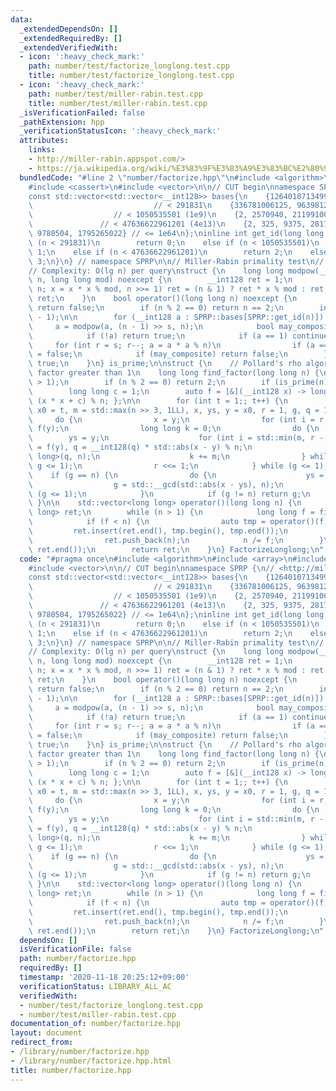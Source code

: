 ```yaml
---
data:
  _extendedDependsOn: []
  _extendedRequiredBy: []
  _extendedVerifiedWith:
  - icon: ':heavy_check_mark:'
    path: number/test/factorize_longlong.test.cpp
    title: number/test/factorize_longlong.test.cpp
  - icon: ':heavy_check_mark:'
    path: number/test/miller-rabin.test.cpp
    title: number/test/miller-rabin.test.cpp
  _isVerificationFailed: false
  _pathExtension: hpp
  _verificationStatusIcon: ':heavy_check_mark:'
  attributes:
    links:
    - http://miller-rabin.appspot.com/>
    - https://ja.wikipedia.org/wiki/%E3%83%9F%E3%83%A9%E3%83%BC%E2%80%93%E3%83%A9%E3%83%93%E3%83%B3%E7%B4%A0%E6%95%B0%E5%88%A4%E5%AE%9A%E6%B3%95>
  bundledCode: "#line 2 \"number/factorize.hpp\"\n#include <algorithm>\n#include <array>\n\
    #include <cassert>\n#include <vector>\n\n// CUT begin\nnamespace SPRP {\n// <http://miller-rabin.appspot.com/>\n\
    const std::vector<std::vector<__int128>> bases{\n    {126401071349994536},   \
    \                           // < 291831\n    {336781006125, 9639812373923155},\
    \                  // < 1050535501 (1e9)\n    {2, 2570940, 211991001, 3749873356},\
    \               // < 47636622961201 (4e13)\n    {2, 325, 9375, 28178, 450775,\
    \ 9780504, 1795265022} // <= 1e64\n};\ninline int get_id(long long n) {\n    if\
    \ (n < 291831)\n        return 0;\n    else if (n < 1050535501)\n        return\
    \ 1;\n    else if (n < 47636622961201)\n        return 2;\n    else\n        return\
    \ 3;\n}\n} // namespace SPRP\n\n// Miller-Rabin primality test\n// <https://ja.wikipedia.org/wiki/%E3%83%9F%E3%83%A9%E3%83%BC%E2%80%93%E3%83%A9%E3%83%93%E3%83%B3%E7%B4%A0%E6%95%B0%E5%88%A4%E5%AE%9A%E6%B3%95>\n\
    // Complexity: O(lg n) per query\nstruct {\n    long long modpow(__int128 x, __int128\
    \ n, long long mod) noexcept {\n        __int128 ret = 1;\n        for (x %= mod;\
    \ n; x = x * x % mod, n >>= 1) ret = (n & 1) ? ret * x % mod : ret;\n        return\
    \ ret;\n    }\n    bool operator()(long long n) noexcept {\n        if (n < 2)\
    \ return false;\n        if (n % 2 == 0) return n == 2;\n        int s = __builtin_ctzll(n\
    \ - 1);\n\n        for (__int128 a : SPRP::bases[SPRP::get_id(n)]) {\n       \
    \     a = modpow(a, (n - 1) >> s, n);\n            bool may_composite = true;\n\
    \            if (!a) return true;\n            if (a == 1) continue;\n       \
    \     for (int r = s; r--; a = a * a % n)\n                if (a == n - 1) may_composite\
    \ = false;\n            if (may_composite) return false;\n        }\n        return\
    \ true;\n    }\n} is_prime;\n\nstruct {\n    // Pollard's rho algorithm: find\
    \ factor greater than 1\n    long long find_factor(long long n) {\n        assert(n\
    \ > 1);\n        if (n % 2 == 0) return 2;\n        if (is_prime(n)) return n;\n\
    \        long long c = 1;\n        auto f = [&](__int128 x) -> long long { return\
    \ (x * x + c) % n; };\n\n        for (int t = 1;; t++) {\n            long long\
    \ x0 = t, m = std::max(n >> 3, 1LL), x, ys, y = x0, r = 1, g, q = 1;\n       \
    \     do {\n                x = y;\n                for (int i = r; i--;) y =\
    \ f(y);\n                long long k = 0;\n                do {\n            \
    \        ys = y;\n                    for (int i = std::min(m, r - k); i--;) y\
    \ = f(y), q = __int128(q) * std::abs(x - y) % n;\n                    g = std::__gcd<long\
    \ long>(q, n);\n                    k += m;\n                } while (k < r and\
    \ g <= 1);\n                r <<= 1;\n            } while (g <= 1);\n        \
    \    if (g == n) {\n                do {\n                    ys = f(ys);\n  \
    \                  g = std::__gcd(std::abs(x - ys), n);\n                } while\
    \ (g <= 1);\n            }\n            if (g != n) return g;\n        }\n   \
    \ }\n\n    std::vector<long long> operator()(long long n) {\n        std::vector<long\
    \ long> ret;\n        while (n > 1) {\n            long long f = find_factor(n);\n\
    \            if (f < n) {\n                auto tmp = operator()(f);\n       \
    \         ret.insert(ret.end(), tmp.begin(), tmp.end());\n            } else\n\
    \                ret.push_back(n);\n            n /= f;\n        }\n        std::sort(ret.begin(),\
    \ ret.end());\n        return ret;\n    }\n} FactorizeLonglong;\n"
  code: "#pragma once\n#include <algorithm>\n#include <array>\n#include <cassert>\n\
    #include <vector>\n\n// CUT begin\nnamespace SPRP {\n// <http://miller-rabin.appspot.com/>\n\
    const std::vector<std::vector<__int128>> bases{\n    {126401071349994536},   \
    \                           // < 291831\n    {336781006125, 9639812373923155},\
    \                  // < 1050535501 (1e9)\n    {2, 2570940, 211991001, 3749873356},\
    \               // < 47636622961201 (4e13)\n    {2, 325, 9375, 28178, 450775,\
    \ 9780504, 1795265022} // <= 1e64\n};\ninline int get_id(long long n) {\n    if\
    \ (n < 291831)\n        return 0;\n    else if (n < 1050535501)\n        return\
    \ 1;\n    else if (n < 47636622961201)\n        return 2;\n    else\n        return\
    \ 3;\n}\n} // namespace SPRP\n\n// Miller-Rabin primality test\n// <https://ja.wikipedia.org/wiki/%E3%83%9F%E3%83%A9%E3%83%BC%E2%80%93%E3%83%A9%E3%83%93%E3%83%B3%E7%B4%A0%E6%95%B0%E5%88%A4%E5%AE%9A%E6%B3%95>\n\
    // Complexity: O(lg n) per query\nstruct {\n    long long modpow(__int128 x, __int128\
    \ n, long long mod) noexcept {\n        __int128 ret = 1;\n        for (x %= mod;\
    \ n; x = x * x % mod, n >>= 1) ret = (n & 1) ? ret * x % mod : ret;\n        return\
    \ ret;\n    }\n    bool operator()(long long n) noexcept {\n        if (n < 2)\
    \ return false;\n        if (n % 2 == 0) return n == 2;\n        int s = __builtin_ctzll(n\
    \ - 1);\n\n        for (__int128 a : SPRP::bases[SPRP::get_id(n)]) {\n       \
    \     a = modpow(a, (n - 1) >> s, n);\n            bool may_composite = true;\n\
    \            if (!a) return true;\n            if (a == 1) continue;\n       \
    \     for (int r = s; r--; a = a * a % n)\n                if (a == n - 1) may_composite\
    \ = false;\n            if (may_composite) return false;\n        }\n        return\
    \ true;\n    }\n} is_prime;\n\nstruct {\n    // Pollard's rho algorithm: find\
    \ factor greater than 1\n    long long find_factor(long long n) {\n        assert(n\
    \ > 1);\n        if (n % 2 == 0) return 2;\n        if (is_prime(n)) return n;\n\
    \        long long c = 1;\n        auto f = [&](__int128 x) -> long long { return\
    \ (x * x + c) % n; };\n\n        for (int t = 1;; t++) {\n            long long\
    \ x0 = t, m = std::max(n >> 3, 1LL), x, ys, y = x0, r = 1, g, q = 1;\n       \
    \     do {\n                x = y;\n                for (int i = r; i--;) y =\
    \ f(y);\n                long long k = 0;\n                do {\n            \
    \        ys = y;\n                    for (int i = std::min(m, r - k); i--;) y\
    \ = f(y), q = __int128(q) * std::abs(x - y) % n;\n                    g = std::__gcd<long\
    \ long>(q, n);\n                    k += m;\n                } while (k < r and\
    \ g <= 1);\n                r <<= 1;\n            } while (g <= 1);\n        \
    \    if (g == n) {\n                do {\n                    ys = f(ys);\n  \
    \                  g = std::__gcd(std::abs(x - ys), n);\n                } while\
    \ (g <= 1);\n            }\n            if (g != n) return g;\n        }\n   \
    \ }\n\n    std::vector<long long> operator()(long long n) {\n        std::vector<long\
    \ long> ret;\n        while (n > 1) {\n            long long f = find_factor(n);\n\
    \            if (f < n) {\n                auto tmp = operator()(f);\n       \
    \         ret.insert(ret.end(), tmp.begin(), tmp.end());\n            } else\n\
    \                ret.push_back(n);\n            n /= f;\n        }\n        std::sort(ret.begin(),\
    \ ret.end());\n        return ret;\n    }\n} FactorizeLonglong;\n"
  dependsOn: []
  isVerificationFile: false
  path: number/factorize.hpp
  requiredBy: []
  timestamp: '2020-11-18 20:25:12+09:00'
  verificationStatus: LIBRARY_ALL_AC
  verifiedWith:
  - number/test/factorize_longlong.test.cpp
  - number/test/miller-rabin.test.cpp
documentation_of: number/factorize.hpp
layout: document
redirect_from:
- /library/number/factorize.hpp
- /library/number/factorize.hpp.html
title: number/factorize.hpp
---
```

